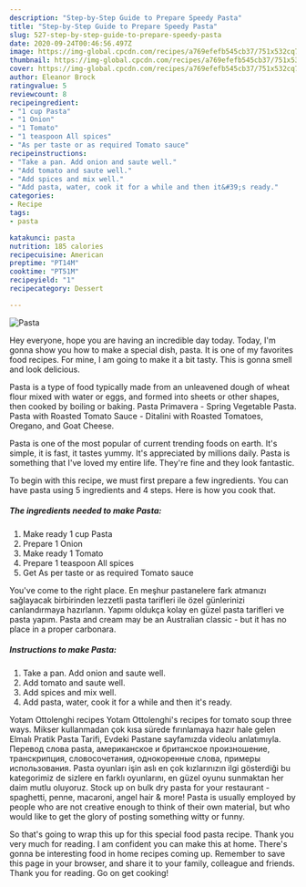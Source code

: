 ```yaml
---
description: "Step-by-Step Guide to Prepare Speedy Pasta"
title: "Step-by-Step Guide to Prepare Speedy Pasta"
slug: 527-step-by-step-guide-to-prepare-speedy-pasta
date: 2020-09-24T00:46:56.497Z
image: https://img-global.cpcdn.com/recipes/a769efefb545cb37/751x532cq70/pasta-recipe-main-photo.jpg
thumbnail: https://img-global.cpcdn.com/recipes/a769efefb545cb37/751x532cq70/pasta-recipe-main-photo.jpg
cover: https://img-global.cpcdn.com/recipes/a769efefb545cb37/751x532cq70/pasta-recipe-main-photo.jpg
author: Eleanor Brock
ratingvalue: 5
reviewcount: 8
recipeingredient:
- "1 cup Pasta"
- "1 Onion"
- "1 Tomato"
- "1 teaspoon All spices"
- "As per taste or as required Tomato sauce"
recipeinstructions:
- "Take a pan. Add onion and saute well."
- "Add tomato and saute well."
- "Add spices and mix well."
- "Add pasta, water, cook it for a while and then it&#39;s ready."
categories:
- Recipe
tags:
- pasta

katakunci: pasta 
nutrition: 185 calories
recipecuisine: American
preptime: "PT14M"
cooktime: "PT51M"
recipeyield: "1"
recipecategory: Dessert

---
```



![Pasta](https://img-global.cpcdn.com/recipes/a769efefb545cb37/751x532cq70/pasta-recipe-main-photo.jpg)

Hey everyone, hope you are having an incredible day today. Today, I'm gonna show you how to make a special dish, pasta. It is one of my favorites food recipes. For mine, I am going to make it a bit tasty. This is gonna smell and look delicious.

Pasta is a type of food typically made from an unleavened dough of wheat flour mixed with water or eggs, and formed into sheets or other shapes, then cooked by boiling or baking. Pasta Primavera - Spring Vegetable Pasta. Pasta with Roasted Tomato Sauce - Ditalini with Roasted Tomatoes, Oregano, and Goat Cheese.

Pasta is one of the most popular of current trending foods on earth. It's simple, it is fast, it tastes yummy. It's appreciated by millions daily. Pasta is something that I've loved my entire life. They're fine and they look fantastic.


To begin with this recipe, we must first prepare a few ingredients. You can have pasta using 5 ingredients and 4 steps. Here is how you cook that.

<!--inarticleads1-->

##### The ingredients needed to make Pasta:

1. Make ready 1 cup Pasta
1. Prepare 1 Onion
1. Make ready 1 Tomato
1. Prepare 1 teaspoon All spices
1. Get As per taste or as required Tomato sauce


You&#39;ve come to the right place. En meşhur pastanelere fark atmanızı sağlayacak birbirinden lezzetli pasta tarifleri ile özel günlerinizi canlandırmaya hazırlanın. Yapımı oldukça kolay en güzel pasta tarifleri ve pasta yapım. Pasta and cream may be an Australian classic - but it has no place in a proper carbonara. 

<!--inarticleads2-->

##### Instructions to make Pasta:

1. Take a pan. Add onion and saute well.
1. Add tomato and saute well.
1. Add spices and mix well.
1. Add pasta, water, cook it for a while and then it&#39;s ready.


Yotam Ottolenghi recipes Yotam Ottolenghi&#39;s recipes for tomato soup three ways. Mikser kullanmadan çok kısa sürede fırınlamaya hazır hale gelen Elmalı Pratik Pasta Tarifi, Evdeki Pastane sayfamızda videolu anlatımıyla. Перевод слова pasta, американское и британское произношение, транскрипция, словосочетания, однокоренные слова, примеры использования. Pasta oyunları işin aslı en çok kızlarınızın ilgi gösterdiği bu kategorimiz de sizlere en farklı oyunlarını, en güzel oyunu sunmaktan her daim mutlu oluyoruz. Stock up on bulk dry pasta for your restaurant - spaghetti, penne, macaroni, angel hair &amp; more! Pasta is usually employed by people who are not creative enough to think of their own material, but who would like to get the glory of posting something witty or funny. 

So that's going to wrap this up for this special food pasta recipe. Thank you very much for reading. I am confident you can make this at home. There's gonna be interesting food in home recipes coming up. Remember to save this page in your browser, and share it to your family, colleague and friends. Thank you for reading. Go on get cooking!
